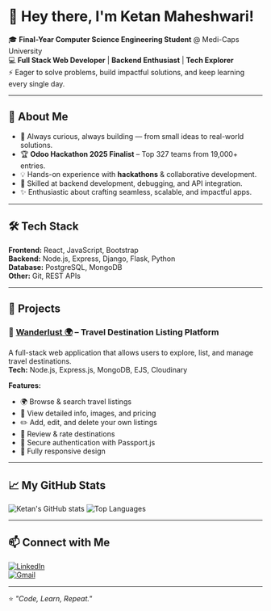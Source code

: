 # 👋 Hey there, I'm Ketan Maheshwari!  

🎓 **Final-Year Computer Science Engineering Student** @ Medi-Caps University  
💻 **Full Stack Web Developer** | **Backend Enthusiast** | **Tech Explorer**  
⚡ Eager to solve problems, build impactful solutions, and keep learning every single day.  

---

## 🚀 About Me  
- 🌟 Always curious, always building — from small ideas to real-world solutions.  
- 🏆 **Odoo Hackathon 2025 Finalist** – Top 327 teams from 19,000+ entries.  
- 💡 Hands-on experience with **hackathons** & collaborative development.  
- 🔧 Skilled at backend development, debugging, and API integration.  
- ✨ Enthusiastic about crafting seamless, scalable, and impactful apps.  

---

## 🛠 Tech Stack  
**Frontend:** React, JavaScript, Bootstrap  
**Backend:** Node.js, Express, Django, Flask, Python  
**Database:** PostgreSQL, MongoDB  
**Other:** Git, REST APIs  

---

## 📌 Projects  

### 🔹 [Wanderlust 🌍](https://github.com/ketanmaheshwari/wanderlust) – Travel Destination Listing Platform  
A full-stack web application that allows users to explore, list, and manage travel destinations.  
**Tech:** Node.js, Express.js, MongoDB, EJS, Cloudinary  

**Features:**  
- 🌍 Browse & search travel listings  
- 📸 View detailed info, images, and pricing  
- ✏️ Add, edit, and delete your own listings  
- 💬 Review & rate destinations  
- 🔐 Secure authentication with Passport.js  
- 📱 Fully responsive design  

---

## 📈 My GitHub Stats  
![Ketan's GitHub stats](https://github-readme-stats.vercel.app/api?username=ketanmaheshwari&show_icons=true&theme=radical&cache_seconds=60)
![Top Languages](https://github-readme-stats.vercel.app/api/top-langs/?username=ketanmaheshwari&layout=compact&theme=radical)  

---

## 📫 Connect with Me  
[![LinkedIn](https://img.shields.io/badge/LinkedIn-Ketan_Maheshwari-blue?logo=linkedin)](https://www.linkedin.com/in/ketanmaheshwari1502/)  
[![Gmail](https://img.shields.io/badge/Email-ketanmaheshwari@gmail.com-red?logo=gmail)](mailto:ketanmaheshwari@gmail.com)  

---

⭐ _"Code, Learn, Repeat."_  
